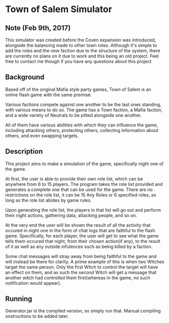 # Town of Salem Simulator

## Note (Feb 9th, 2017)

This simulator was created before the Coven expansion was introduced, alongside the balancing made to other town roles. Although it's simple to add the roles and the new faction due to the structure of the system, there are currently no plans on it due to work and this being an old project. Feel free to contact me though if you have any questions about this project

## Background

Based off of the original Mafia style party games, Town of Salem is an online flash game with the same premise. 

Various factions compete against one another to be the last ones standing, with various means to do so. The game has a Town faction, a Mafia faction, and a wide variety of Neutrals to be pitted alongside one another. 

All of them have various abilities with which they can influence the game, including attacking others, protecting others, collecting information about others, and even swapping targets. 

## Description

This project aims to make a simulation of the game, specifically night one of the game. 

At first, the user is able to provide their own role list, which can be anywhere from 6 to 15 players. The program takes the role list provided and generates a complete one that can be used for the game. There are no restrictions on the role list, it can be 15 Any Roles or 6 specified roles, as long as the role list abides by game rules.

Upon generating the role list, the players in that list will go out and perform their night actions, gathering data, attacking people, and so on. 

At the very end the user will be shown the result of all the activity that occured in night one in the form of chat logs that are faithful to the flash game. Specifically, for each player, the user will get to see what the game tells them occured that night, from their chosen action(if any), to the result of it as well as any outside infulences such as being killed by a faction. 

Some chat messages will stray away from being faithful to the game and will instead be there for clarity. A prime example of this is when two Witches target the same person. Only the first Witch to control the target will have an effect on them, and as such the second Witch will get a message that another witch had controlled them first(whereas in the game, no such notification would appear).

## Running

Generator.jar is the compiled version, so simply run that. Manual compiling onstructions to be added later.
